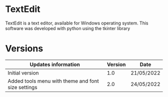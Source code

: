 # TextEdit
TextEdit is a text editor, available for Windows operating system. This software was developed with python using the tkinter library

# Versions
<table>
  <thead>
    <tr><th>Updates information</th><th>Version</th><th>Date</th</tr>
  </thead>
    
  <tbody>
    <tr>
      <td>Initial version</td>
      <td>1.0</td>
      <td>21/05/2022</td>
    </tr>
    <tr>
      <td>Added tools menu with theme and font size settings</td>
      <td>2.0</td>
      <td>24/05/2022</td>
    </tr>
      
  </tbody>
